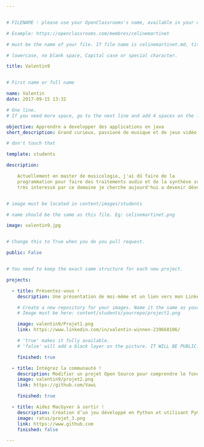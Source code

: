 ```yaml
---


# FILENAME : please use your OpenClassrooms's name, available in your url.

# Example: https://openclassrooms.com/membres/celinemartinet

# must be the name of your file. If file name is celinemartinet.md, title is celinemartinet.

# lowercase, no blank space, Capital case or special character.

title: Valentin9


# First name or full name

name: Valentin
date: 2017-09-15 13:32

# One line.
# If you need more space, go to the next line and add 4 spaces on the left, as in 'description'.

objective: Apprendre a developper des applications en java
short_description: Grand curieux, passioné de musique et de jeux vidéo

# don't touch that

template: students

description:

    Actuellement en master de musicologie, j'ai dû faire de la
    programmation pour faire des traitements audio et de la synthèse sonore,
    très interessé par ce domaine je cherche aujourd'hui a devenir développeur.


# image must be located in content/images/students

# name should be the same as this file. Eg: celinemartinet.png

image: valentin9.jpg


# Change this to True when you do you pull request.

public: False


# You need to keep the exact same structure for each new project.

projects:

  - title: Présentez-vous !
    description: Une présentation de moi-même et un lien vers mon LinkedIn.

    # Create a new repository for your images. Name it the same as your nickname and profile picture.
    # Image must be here: content/students/yourrepo/project1.png

    image: valentin9/Projet1.png
    link: https://www.linkedin.com/in/valentin-winnen-239668106/

    # 'true' makes it fully available.
    # 'false' will add a black layer on the picture. IT WILL BE PUBLIC!

    finished: true

  - title: Intégrez la communauté !
    description: Modifier un projet Open Source pour comprendre le fonctionnement de Git, de Github et des pull requests.
    image: valentin9/projet2.png
    link: https://github.com/Vawi

    finished: true

  - title: Aidez MacGyver à sortir !
    description: Création d’un jeu développé en Python et utilisant PyGame.
    image: ratus/projet_3.png
    link: https://www.github.com
    finished: false

---
```

